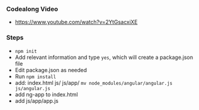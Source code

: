 ### Codealong Video

- https://www.youtube.com/watch?v=2YtGsacxiXE

### Steps

- `npm init`
- Add relevant information and type `yes`, which will create a package.json file
- Edit package.json as needed
- Run `npm install`
- add:
  index.html
  js/
  js/app/
  `mv node_modules/angular/angular.js js/angular.js`
- add ng-app to index.html
- add js/app/app.js